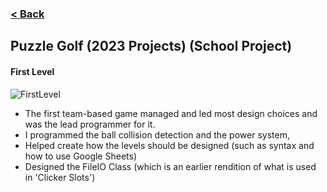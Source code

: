 ### [< Back](https://github.com/Jstaria/TestProjects/tree/main?tab=readme-ov-file#readme)

## Puzzle Golf (2023 Projects) (School Project)

#### First Level
![FirstLevel](https://i.imgur.com/joA508Y.png)
- The first team-based game managed and led most design choices and was the lead programmer for it.
- I programmed the ball collision detection and the power system, 
- Helped create how the levels should be designed (such as syntax and how to use Google Sheets)
- Designed the FileIO Class (which is an earlier rendition of what is used in 'Clicker Slots')

